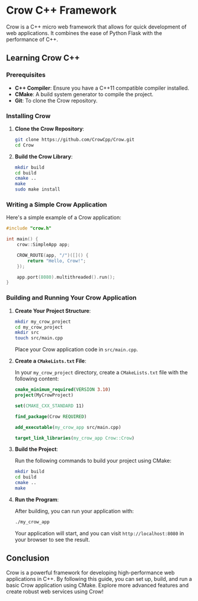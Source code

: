 # Crow C++ Framework

Crow is a C++ micro web framework that allows for quick development of web applications. It combines the ease of Python Flask with the performance of C++.

## Learning Crow C++

### Prerequisites

- **C++ Compiler**: Ensure you have a C++11 compatible compiler installed.
- **CMake**: A build system generator to compile the project.
- **Git**: To clone the Crow repository.

### Installing Crow

1. **Clone the Crow Repository**:
   ```bash
   git clone https://github.com/CrowCpp/Crow.git
   cd Crow
   ```

2. **Build the Crow Library**:
   ```bash
   mkdir build
   cd build
   cmake ..
   make
   sudo make install
   ```

### Writing a Simple Crow Application

Here's a simple example of a Crow application:

```cpp
#include "crow.h"

int main() {
    crow::SimpleApp app;

    CROW_ROUTE(app, "/")([]() {
        return "Hello, Crow!";
    });

    app.port(8080).multithreaded().run();
}
```

### Building and Running Your Crow Application

1. **Create Your Project Structure**:

   ```bash
   mkdir my_crow_project
   cd my_crow_project
   mkdir src
   touch src/main.cpp
   ```

   Place your Crow application code in `src/main.cpp`.

2. **Create a `CMakeLists.txt` File**:

   In your `my_crow_project` directory, create a `CMakeLists.txt` file with the following content:

   ```cmake
   cmake_minimum_required(VERSION 3.10)
   project(MyCrowProject)

   set(CMAKE_CXX_STANDARD 11)

   find_package(Crow REQUIRED)

   add_executable(my_crow_app src/main.cpp)

   target_link_libraries(my_crow_app Crow::Crow)
   ```

3. **Build the Project**:

   Run the following commands to build your project using CMake:

   ```bash
   mkdir build
   cd build
   cmake ..
   make
   ```

4. **Run the Program**:

   After building, you can run your application with:

   ```bash
   ./my_crow_app
   ```

   Your application will start, and you can visit `http://localhost:8080` in your browser to see the result.

## Conclusion

Crow is a powerful framework for developing high-performance web applications in C++. By following this guide, you can set up, build, and run a basic Crow application using CMake. Explore more advanced features and create robust web services using Crow!
